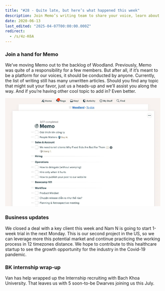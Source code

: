 ```yaml
---
title: "#28 - Quite late, but here’s what happened this week"
description: Join Memo’s writing team to share your voice, learn about our new US healthcare project, and meet five new interns joining us this July.
date: 2020-06-13
last_edited: "2025-04-07T00:00:00.000Z"
redirect:
  - /s/4z-K6A
---
```


### Join a hand for Memo

We’ve moving Memo out to the backlog of Woodland. Previously, Memo was quite of a responsibility for a few members. But after all, if it’s meant to be a platform for our voices, it should be conducted by anyone. Currently, the list of writing still has many unwritten articles. Should you find any topic that might suit your favor, just us a heads-up and we’ll assist you along the way. And if you’re having other cool topic to add in? Even better.

![](assets/notion-image-1744007072852-bwops.webp)

### Business updates

We closed a deal with a key client this week and Nam N is going to start 1-week trial in the next Monday. This is our second project in the US, so we can leverage more this potential market and continue practicing the working process in 12 timezones distance. We hope to contribute to this healthcare startup to see the growth opportunity for the industry in the Covid-19 pandemic.

### BK internship wrap-up

Van has help wrapped up the Internship recruiting with Bach Khoa University. That leaves us with 5 soon-to-be Dwarves joining us this July.
